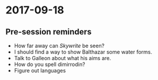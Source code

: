 # 2017-09-18

## Pre-session reminders

* How far away can *Skywrite* be seen?
* I should find a way to show Balthazar some water forms.
* Talk to Galleon about what his aims are. 
* How do you spell dimirrodin?
* Figure out languages

